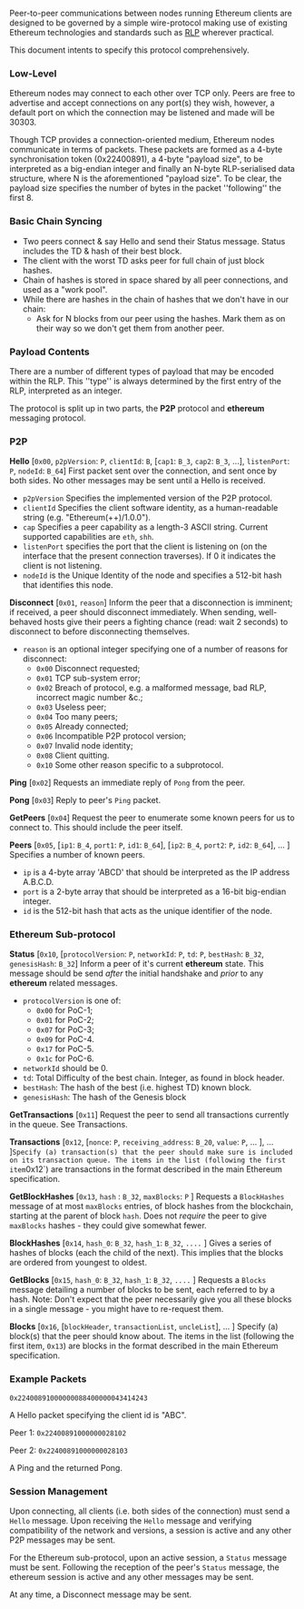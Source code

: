 Peer-to-peer communications between nodes running Ethereum clients are designed to be governed by a simple wire-protocol making use of existing Ethereum technologies and standards such as [RLP](https://github.com/ethereum/wiki/wiki/%5BEnglish%5D-RLP) wherever practical.

This document intents to specify this protocol comprehensively.


### Low-Level

Ethereum nodes may connect to each other over TCP only. Peers are free to advertise and accept connections on any port(s) they wish, however, a default port on which the connection may be listened and made will be 30303.

Though TCP provides a connection-oriented medium, Ethereum nodes communicate in terms of packets. These packets are formed as a 4-byte synchronisation token (0x22400891), a 4-byte "payload size", to be interpreted as a big-endian integer and finally an N-byte RLP-serialised data structure, where N is the aforementioned "payload size". To be clear, the payload size specifies the number of bytes in the packet ''following'' the first 8.

### Basic Chain Syncing
- Two peers connect & say Hello and send their Status message. Status includes the TD & hash of their best block.
- The client with the worst TD asks peer for full chain of just block hashes.
- Chain of hashes is stored in space shared by all peer connections, and used as a "work pool".
- While there are hashes in the chain of hashes that we don't have in our chain:
  - Ask for N blocks from our peer using the hashes. Mark them as on their way so we don't get them from another peer.

### Payload Contents

There are a number of different types of payload that may be encoded within the RLP. This ''type'' is always determined by the first entry of the RLP, interpreted as an integer.

The protocol is split up in two parts, the **P2P** protocol and **ethereum** messaging protocol.

### P2P

**Hello**
[`0x00`, `p2pVersion`: `P`, `clientId`: `B`, [`cap1`: `B_3`, `cap2`: `B_3`, ...], `listenPort`: `P`, `nodeId`: `B_64`] First packet sent over the connection, and sent once by both sides. No other messages may be sent until a Hello is received.
* `p2pVersion` Specifies the implemented version of the P2P protocol.
* `clientId` Specifies the client software identity, as a human-readable string (e.g. "Ethereum(++)/1.0.0").
* `cap` Specifies a peer capability as a length-3 ASCII string. Current supported capabilities are `eth`, `shh`.
* `listenPort` specifies the port that the client is listening on (on the interface that the present connection traverses). If 0 it indicates the client is not listening.
* `nodeId` is the Unique Identity of the node and specifies a 512-bit hash that identifies this node.


**Disconnect**
[`0x01`, `reason`] Inform the peer that a disconnection is imminent; if received, a peer should disconnect immediately. When sending, well-behaved hosts give their peers a fighting chance (read: wait 2 seconds) to disconnect to before disconnecting themselves.
* `reason` is an optional integer specifying one of a number of reasons for disconnect:
  * `0x00` Disconnect requested;
  * `0x01` TCP sub-system error;
  * `0x02` Breach of protocol, e.g. a malformed message, bad RLP, incorrect magic number &c.;
  * `0x03` Useless peer;
  * `0x04` Too many peers;
  * `0x05` Already connected;
  * `0x06` Incompatible P2P protocol version;
  * `0x07` Invalid node identity;
  * `0x08` Client quitting.
  * `0x10` Some other reason specific to a subprotocol.

**Ping**
[`0x02`] Requests an immediate reply of `Pong` from the peer.

**Pong**
[`0x03`] Reply to peer's `Ping` packet.

**GetPeers**
[`0x04`] Request the peer to enumerate some known peers for us to connect to. This should include the peer itself.

**Peers**
[`0x05`, [`ip1`: `B_4`, `port1`: `P`, `id1`: `B_64`], [`ip2`: `B_4`, `port2`: `P`, `id2`: `B_64`], ... ] Specifies a number of known peers.
* `ip` is a 4-byte array 'ABCD' that should be interpreted as the IP address A.B.C.D.
* `port` is a 2-byte array that should be interpreted as a 16-bit big-endian integer.
* `id` is the 512-bit hash that acts as the unique identifier of the node.

### Ethereum Sub-protocol

**Status**
[`0x10`, [`protocolVersion`: `P`, `networkId`: `P`, `td`: `P`, `bestHash`: `B_32`, `genesisHash`: `B_32`] Inform a peer of it's current **ethereum** state. This message should be send _after_ the initial handshake and _prior_ to any **ethereum** related messages.
* `protocolVersion` is one of:
    * `0x00` for PoC-1;
    * `0x01` for PoC-2;
    * `0x07` for PoC-3;
    * `0x09` for PoC-4.
    * `0x17` for PoC-5.
    * `0x1c` for PoC-6.
* `networkId` should be 0.
* `td`: Total Difficulty of the best chain. Integer, as found in block header.
* `bestHash`: The hash of the best (i.e. highest TD) known block.
* `genesisHash`: The hash of the Genesis block

**GetTransactions**
[`0x11`] Request the peer to send all transactions currently in the queue. See Transactions.

**Transactions**
[`0x12`, [`nonce`: `P`, `receiving_address`: `B_20`, `value`: `P`, ... ], ... ]` Specify (a) transaction(s) that the peer should make sure is included on its transaction queue. The items in the list (following the first item `0x12`) are transactions in the format described in the main Ethereum specification.

**GetBlockHashes**
[`0x13`, `hash` : `B_32`, `maxBlocks`: `P` ] Requests a `BlockHashes` message of at most `maxBlocks` entries, of block hashes from the blockchain, starting at the parent of block `hash`. Does not _require_ the peer to give `maxBlocks` hashes - they could give somewhat fewer.

**BlockHashes**
[`0x14`, `hash_0`: `B_32`, `hash_1`: `B_32`, `....` ] Gives a series of hashes of blocks (each the child of the next). This implies that the blocks are ordered from youngest to oldest.

**GetBlocks**
[`0x15`, `hash_0`: `B_32`, `hash_1`: `B_32`, `....` ] Requests a `Blocks` message detailing a number of blocks to be sent, each referred to by a hash. Note: Don't expect that the peer necessarily give you all these blocks in a single message - you might have to re-request them.

**Blocks**
[`0x16`, [`blockHeader`, `transactionList`, `uncleList`], ... ] Specify (a) block(s) that the peer should know about. The items in the list (following the first item, `0x13`) are blocks in the format described in the main Ethereum specification.

### Example Packets

`0x22400891000000088400000043414243`

A Hello packet specifying the client id is "ABC".

Peer 1: `0x22400891000000028102`

Peer 2: `0x22400891000000028103`

A Ping and the returned Pong.


### Session Management

Upon connecting, all clients (i.e. both sides of the connection) must send a `Hello` message. Upon receiving the `Hello` message and verifying compatibility of the network and versions, a session is active and any other P2P messages may be sent.

For the Ethereum sub-protocol, upon an active session, a `Status` message must be sent. Following the reception of the peer's `Status` message, the ethereum session is active and any other messages may be sent.

At any time, a Disconnect message may be sent.
